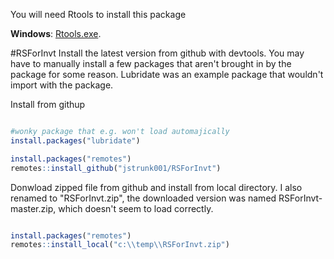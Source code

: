You will need Rtools to install this package

**Windows**: [Rtools.exe](https://cran.r-project.org/bin/windows/Rtools/). 

#RSForInvt
Install the latest version from github with devtools. You may have to manually install a few packages that aren't brought in by the package for some reason. Lubridate was an example package that wouldn't import with the package.

Install from githup
```r

#wonky package that e.g. won't load automajically
install.packages("lubridate")

install.packages("remotes")
remotes::install_github("jstrunk001/RSForInvt")

```




Donwload zipped file from github and install from local directory. I also renamed to "RSForInvt.zip", the downloaded version was named RSForInvt-master.zip, which doesn't seem to load correctly.
```r

install.packages("remotes")
remotes::install_local("c:\\temp\\RSForInvt.zip")

```

